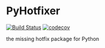 # PyHotfixer
[![Build Status](https://travis-ci.com/wo1fsea/PyHotfixer.svg?branch=master)](https://travis-ci.com/wo1fsea/PyHotfixer)
[![codecov](https://codecov.io/gh/wo1fsea/PyHotfixer/branch/master/graph/badge.svg)](https://codecov.io/gh/wo1fsea/PyHotfixer)

the missing hotfix package for Python